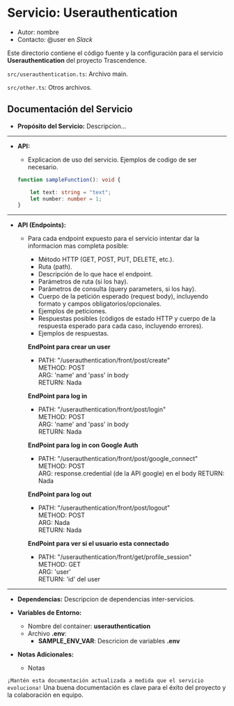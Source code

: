 # Servicio: Userauthentication

*   Autor: nombre
*   Contacto: @user en *Slack*

Este directorio contiene el código fuente y la configuración para el servicio **Userauthentication** del proyecto Trascendence.

`src/userauthentication.ts`: Archivo main.

`src/other.ts`: Otros archivos.

## Documentación del Servicio

*   **Propósito del Servicio:** Descripcion...

---

*   **API:**
    *   Explicacion de uso del servicio. Ejemplos de codigo de ser necesario.

    ```typescript
    function sampleFunction(): void { 

        let text: string = "text";
        let number: number = 1;
    }
    ```
---
*   **API (Endpoints):**
    *   Para cada endpoint expuesto para el servicio intentar dar la informacion mas completa posible:
        *   Método HTTP (GET, POST, PUT, DELETE, etc.).
        *   Ruta (path).
        *   Descripción de lo que hace el endpoint.
        *   Parámetros de ruta (si los hay).
        *   Parámetros de consulta (query parameters, si los hay).
        *   Cuerpo de la petición esperado (request body), incluyendo formato y campos obligatorios/opcionales.
        *   Ejemplos de peticiones.
        *   Respuestas posibles (códigos de estado HTTP y cuerpo de la respuesta esperado para cada caso, incluyendo errores).
        *   Ejemplos de respuestas.
        
        **EndPoint para crear un user**  
        * PATH:   "/userauthentication/front/post/create"  
        METHOD: POST  
        ARG:    'name' and 'pass' in body  
        RETURN: Nada

        **EndPoint para log in**  
        * PATH:   "/userauthentication/front/post/login"  
        METHOD: POST  
        ARG:    'name' and 'pass' in body  
        RETURN: Nada

        **EndPoint para log in con Google Auth**  
        * PATH:   "/userauthentication/front/post/google_connect"  
        METHOD: POST  
        ARG:    response.credential (de la API google) en el body
        RETURN: Nada

        **EndPoint para log out**  
        * PATH:   "/userauthentication/front/post/logout"  
        METHOD: POST  
        ARG:    Nada  
        RETURN: Nada

        **EndPoint para ver si el usuario esta connectado**  
        * PATH:   "/userauthentication/front/get/profile_session"  
        METHOD: GET  
        ARG:    'user'  
        RETURN: 'id' del user
---

*   **Dependencias:** Descripcion de dependencias inter-servicios.
*   **Variables de Entorno:**
    *   Nombre del container: **userauthentication**
    *   Archivo **.env**:
        *   **SAMPLE_ENV_VAR**: Descricion de variables **.env**
    
*   **Notas Adicionales:**
    *   Notas

`¡Mantén esta documentación actualizada a medida que el servicio evoluciona!` Una buena documentación es clave para el éxito del proyecto y la colaboración en equipo.

